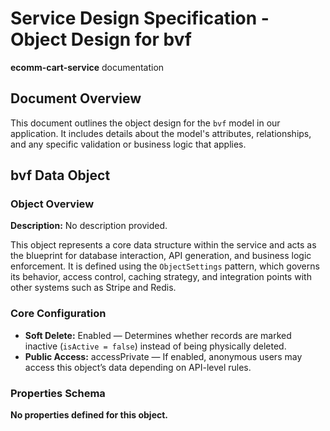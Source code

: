 # Service Design Specification - Object Design for bvf

**ecomm-cart-service** documentation

## Document Overview

This document outlines the object design for the `bvf` model in our application. It includes details about the model's attributes, relationships, and any specific validation or business logic that applies.

## bvf Data Object

### Object Overview

**Description:** No description provided.

This object represents a core data structure within the service and acts as the blueprint for database interaction, API generation, and business logic enforcement.
It is defined using the `ObjectSettings` pattern, which governs its behavior, access control, caching strategy, and integration points with other systems such as Stripe and Redis.

### Core Configuration

- **Soft Delete:** Enabled — Determines whether records are marked inactive (`isActive = false`) instead of being physically deleted.
- **Public Access:** accessPrivate — If enabled, anonymous users may access this object’s data depending on API-level rules.

### Properties Schema

**No properties defined for this object.**
